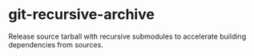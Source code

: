 # git-recursive-archive
Release source tarball with recursive submodules to accelerate building dependencies from sources.
